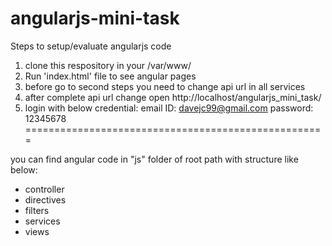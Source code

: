 # angularjs-mini-task


Steps to setup/evaluate angularjs code

1) clone this respository in your /var/www/
2) Run 'index.html' file to see angular pages
3) before go to second steps you need to change api url in all services
4) after complete api url change open http://localhost/angularjs_mini_task/
5) login with below credential:
  email ID: davejc99@gmail.com 
  password: 12345678
====================================================

you can find angular code in "js" folder of root path with structure like below:

  - controller
  - directives
  - filters
  - services
  - views
